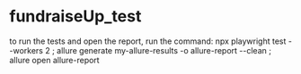 # fundraiseUp_test

to run the tests and open the report, run the command:
npx playwright test --workers 2 ; allure generate my-allure-results -o allure-report --clean ;  allure open allure-report
